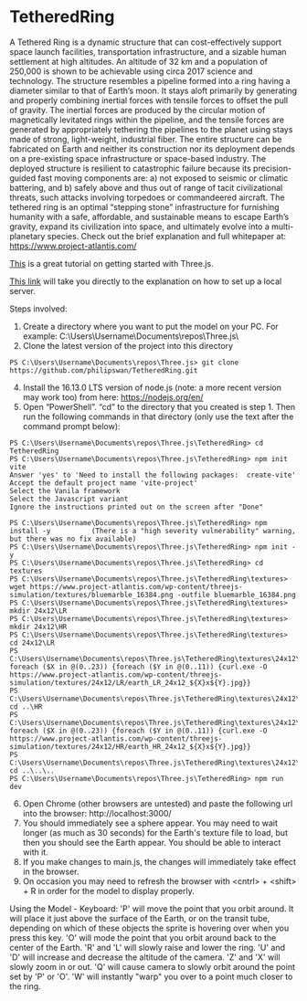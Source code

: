 # TetheredRing
A Tethered Ring is a dynamic structure that can cost-effectively support space launch facilities, transportation infrastructure, and a sizable human settlement at high altitudes. An altitude of 32 km and a population of 250,000 is shown to be achievable using circa 2017 science and technology.  The structure resembles a pipeline formed into a ring having a diameter similar to that of Earth’s moon. It stays aloft primarily by generating and properly combining inertial forces with tensile forces to offset the pull of gravity. The inertial forces are produced by the circular motion of magnetically levitated rings within the pipeline, and the tensile forces are generated by appropriately tethering the pipelines to the planet using stays made of strong, light-weight, industrial fiber.  The entire structure can be fabricated on Earth and neither its construction nor its deployment depends on a pre-existing space infrastructure or space-based industry. The deployed structure is resilient to catastrophic failure because its precision-guided fast moving components are: a) not exposed to seismic or climatic battering, and b) safely above and thus out of range of tacit civilizational threats, such attacks involving torpedoes or commandeered aircraft.  The tethered ring is an optimal “stepping stone” infrastructure for furnishing humanity with a safe, affordable, and sustainable means to escape Earth’s gravity, expand its civilization into space, and ultimately evolve into a multi-planetary species.  Check out the brief explanation and full whitepaper at: https://www.project-atlantis.com/

[This](https://www.youtube.com/watch?v=YK1Sw_hnm58&ab_channel=ChrisCourses) is a great tutorial on getting started with Three.js.

[This link](https://youtu.be/YK1Sw_hnm58?t=504) will take you directly to the explanation on how to set up a local server.

Steps involved:
1.	Create a directory where you want to put the model on your PC. For example: C:\Users\Username\Documents\repos\Three.js\
2.	Clone the latest version of the project into this directory
```
PS C:\Users\Username\Documents\repos\Three.js> git clone https://github.com/philipswan/TetheredRing.git
```
4.	Install the 16.13.0 LTS version of node.js (note: a more recent version may work too) from here: https://nodejs.org/en/
5.	Open “PowerShell”. “cd” to the directory that you created is step 1. Then run the following commands in that directory (only use the text after the command prompt below):
```
PS C:\Users\Username\Documents\repos\Three.js\TetheredRing> cd TetheredRing
PS C:\Users\Username\Documents\repos\Three.js\TetheredRing> npm init vite
Answer 'yes' to 'Need to install the following packages:  create-vite'
Accept the default project name 'vite-project'
Select the Vanila framework
Select the Javascript variant
Ignore the instructions printed out on the screen after "Done"

PS C:\Users\Username\Documents\repos\Three.js\TetheredRing> npm install -y          (There is a "high severity vulnerability" warning, but there was no fix available)
PS C:\Users\Username\Documents\repos\Three.js\TetheredRing> npm init -y
PS C:\Users\Username\Documents\repos\Three.js\TetheredRing> cd textures
PS C:\Users\Username\Documents\repos\Three.js\TetheredRing\textures> wget https://www.project-atlantis.com/wp-content/threejs-simulation/textures/bluemarble_16384.png -outfile bluemarble_16384.png
PS C:\Users\Username\Documents\repos\Three.js\TetheredRing\textures> mkdir 24x12\LR
PS C:\Users\Username\Documents\repos\Three.js\TetheredRing\textures> mkdir 24x12\HR
PS C:\Users\Username\Documents\repos\Three.js\TetheredRing\textures> cd 24x12\LR
PS C:\Users\Username\Documents\repos\Three.js\TetheredRing\textures\24x12\LR> foreach ($X in @(0..23)) {foreach ($Y in @(0..11)) {curl.exe -O https://www.project-atlantis.com/wp-content/threejs-simulation/textures/24x12/LR/earth_LR_24x12_${X}x${Y}.jpg}}
PS C:\Users\Username\Documents\repos\Three.js\TetheredRing\textures\24x12\LR> cd ..\HR
PS C:\Users\Username\Documents\repos\Three.js\TetheredRing\textures\24x12\HR> foreach ($X in @(0..23)) {foreach ($Y in @(0..11)) {curl.exe -O https://www.project-atlantis.com/wp-content/threejs-simulation/textures/24x12/HR/earth_HR_24x12_${X}x${Y}.jpg}}
PS C:\Users\Username\Documents\repos\Three.js\TetheredRing\textures\24x12\HR> cd ..\..\..
PS C:\Users\Username\Documents\repos\Three.js\TetheredRing> npm run dev
```
6.	Open Chrome (other browsers are untested) and paste the following url into the browser: http://localhost:3000/
7.	You should immediately see a sphere appear. You may need to wait longer (as much as 30 seconds) for the Earth's texture file to load, but then you should see the Earth appear. You should be able to interact with it.
8.	If you make changes to main.js, the changes will immediately take effect in the browser.
9.	On occasion you may need to refresh the browser with \<cntrl\> + \<shift\> + R in order for the model to display properly.

Using the Model - Keyboard:
'P' will move the point that you orbit around. It will place it just above the surface of the Earth, or on the transit tube, depending on which of these objects the sprite is hovering over when you press this key.
'O' will mode the point that you orbit around back to the center of the Earth.
'R' and 'L' will slowly raise and lower the ring.
'U' and 'D' will increase and decrease the altitude of the camera.
'Z' and 'X' will slowly zoom in or out.
'Q' will cause camera to slowly orbit around the point set by 'P' or 'O'.
'W' will instantly "warp" you over to a point much closer to the ring.

